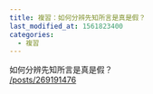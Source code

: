 ```yaml
---
title: 複習：如何分辨先知所言是真是假？
last_modified_at: 1561823400
categories:
  - 複習
---
```


<p>如何分辨先知所言是真是假？<br>
<a href="/posts/269191476" target="_blank">/posts/269191476</a></p>

<p>&nbsp;</p>

